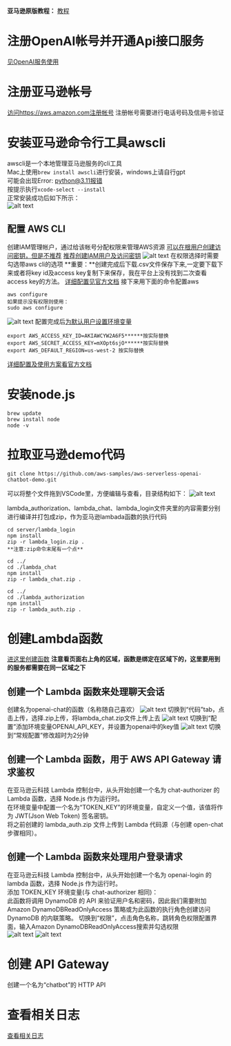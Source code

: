 **亚马逊原版教程：**
[教程](https://aws.amazon.com/cn/campaigns/build-your-own-chatgpt/)

# 注册OpenAI帐号并开通Api接口服务
[见OpenAI服务使用](OpenAI服务使用/OpenAI服务使用.md)

# 注册亚马逊帐号
[访问https://aws.amazon.com注册帐号](https://aws.amazon.com/)
注册帐号需要进行电话号码及信用卡验证

# 安装亚马逊命令行工具awscli
awscli是一个本地管理亚马逊服务的cli工具  
Mac上使用`brew install awscli`进行安装，windows上请自行gpt  
可能会出现Error: python@3.11报错  
按提示执行`xcode-select --install`   
正常安装成功后如下所示：  
![alt text](image.png)
## 配置 AWS CLI
创建IAM管理帐户，通过给该帐号分配权限来管理AWS资源
[可以在根用户创建访问密钥，但是不推荐](https://us-east-1.console.aws.amazon.com/iam/home?region=us-east-1#/security_credentials)
[推荐创建IAM用户及访问密钥](https://us-east-1.console.aws.amazon.com/iam/home?region=us-east-1#/users/details/bluemap?section=security_credentials)
![alt text](image-2.png)
在权限选择时需要勾选带aws cli的选项
**重要：**创建完成后下载.csv文件保存下来,一定要下载下来或者将key id及access key复制下来保存，我在平台上没有找到二次查看access key的方法。
[详细配置见官方文档](https://docs.aws.amazon.com/zh_cn/cli/latest/userguide/getting-started-prereqs.html)
接下来用下面的命令配置aws
```
aws configure
如果提示没有权限则使用：
sudo aws configure 
```
![alt text](image-3.png)
配置完成后[为默认用户设置环境变量](https://docs.aws.amazon.com/zh_cn/cli/latest/userguide/cli-configure-envvars.html)
```
export AWS_ACCESS_KEY_ID=AKIAWCYW2A6F5******按实际替换
export AWS_SECRET_ACCESS_KEY=mXOpt6sjO******按实际替换
export AWS_DEFAULT_REGION=us-west-2 按实际替换
```
[详细配置及使用方案看官方文档](https://docs.aws.amazon.com/zh_cn/cli/latest/userguide/cli-configure-files.html)

# 安装node.js
```
brew update
brew install node
node -v
```
# 拉取亚马逊demo代码
```
git clone https://github.com/aws-samples/aws-serverless-openai-chatbot-demo.git
```
可以将整个文件拖到VSCode里，方便编辑与查看，目录结构如下：
![alt text](image-1.png)  

lambda_authorization、lambda_chat、lambda_login文件夹里的内容需要分别进行编译并打包成zip，作为亚马逊lambada函数的执行代码  
```
cd server/lambda_login
npm install
zip -r lambda_login.zip .
**注意:zip命令末尾有一个点**

cd ../
cd ./lambda_chat
npm install
zip -r lambda_chat.zip .

cd ../
cd ./lambda_authorization
npm install
zip -r lambda_auth.zip .
```

# 创建Lambda函数
[进这里创建函数](https://us-west-2.console.aws.amazon.com/lambda/home?region=us-west-2#/functions)
**注意看页面右上角的区域，函数是绑定在区域下的，这里要用到的服务都需要在同一区域之下**
## 创建一个 Lambda 函数来处理聊天会话
创建名为openai-chat的函数（名称随自己喜欢）
![alt text](image-5.png)
切换到“代码”tab，点击上传，选择.zip上传，将lambda_chat.zip文件上传上去
![alt text](image-4.png)
切换到“配置”添加环境变量OPENAI_API_KEY，并设置为openai中的key值
![alt text](image-6.png)
切换到“常规配置”修改超时为2分钟
## 创建一个 Lambda 函数，用于 AWS API Gateway 请求鉴权
在亚马逊云科技 Lambda 控制台中，从头开始创建一个名为 chat-authorizer 的 Lambda 函数，选择 Node.js 作为运行时。  
在环境变量中配置一个名为“TOKEN_KEY”的环境变量，自定义一个值，该值将作为 JWT(Json Web Token) 签名密钥。  
将之前创建的 lambda_auth.zip 文件上传到 Lambda 代码源（与创建 open-chat 步骤相同）。  
## 创建一个 Lambda 函数来处理用户登录请求
在亚马逊云科技 Lambda 控制台中，从头开始创建一个名为 openai-login 的 lambda 函数，选择 Node.js 作为运行时。  
添加 TOKEN_KEY  环境变量(与 chat-authorizer 相同)：  
此函数将调用 DynamoDB 的 API 来验证用户名和密码，因此我们需要附加 Amazon DynamoDBReadOnlyAccess 策略或为此函数的执行角色创建访问 DynamoDB 的内联策略。
切换到“权限”，点击角色名称，跳转角色权限配置界面，输入Amazon DynamoDBReadOnlyAccess搜索并勾选权限  
![alt text](image-7.png)
![alt text](<Pasted Graphic 3.png>)

# 创建 API Gateway
创建一个名为“chatbot”的 HTTP API

# 查看相关日志
[查看相关日志](https://us-west-2.console.aws.amazon.com/cloudwatch/home?region=us-west-2#home:)

